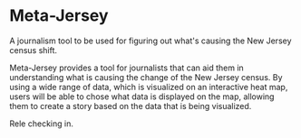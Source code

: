 # Meta-Jersey
A journalism tool to be used for figuring out what's causing the New Jersey census shift. 

Meta-Jersey provides a tool for journalists that can aid them in understanding what is causing the change of the New Jersey census. By using a wide range of data, which is visualized on an interactive heat map, users will be able to chose what data is displayed on the map, allowing them to create a story based on the data that is being visualized.

Rele checking in. 